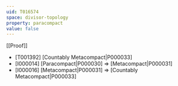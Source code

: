 ```yaml
---
uid: T016574
space: divisor-topology
property: paracompact
value: false
---
```

[[Proof]]

* [T001392] [Countably Metacompact|P000033]
* [I000014] [Paracompact|P000030] => [Metacompact|P000031]
* [I000016] [Metacompact|P000031] => [Countably Metacompact|P000033]

